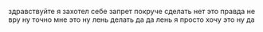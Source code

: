здравствуйте я захотел себе запрет покруче сделать нет это правда не вру ну точно мне это ну лень делать 
да да лень я просто хочу это ну да 

